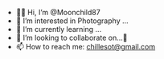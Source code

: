 - 👋🏼 Hi, I’m @Moonchild87
- 👀 I’m interested in Photography ...
- 🌱 I’m currently learning ...
- 💞️ I’m looking to collaborate on...💭 
- 📫 How to reach me: chillesot@gmail.com 

<!---
Moonchild87/Moonchild87 is a ✨ special ✨ repository because its `README.md` (this file) appears on your GitHub profile.
You can click the Preview link to take a look at your changes.
--->
